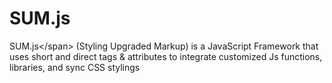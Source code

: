# SUM.js
SUM.js&lt;/span> (Styling Upgraded Markup) is a JavaScript Framework that uses short and direct tags &amp; attributes to integrate customized Js functions, libraries, and sync CSS stylings
